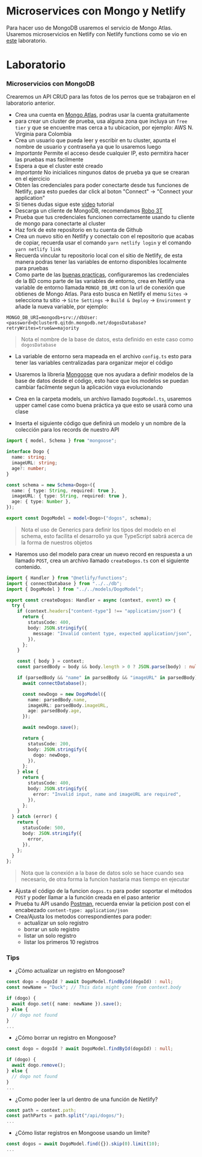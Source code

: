 # Microservices con Mongo y Netlify

Para hacer uso de MongoDB usaremos el servicio de Mongo Atlas. Usaremos microservicios en Netlify con Netlify functions como se vio en [este](https://github.com/ada-school/TS-microservices-netlify) laboratorio.

# Laboratorio

### Microservicios con MongoDB

Crearemos un API CRUD para las fotos de los perros que se trabajaron en el laboratorio anterior.

- Crea una cuenta en [Mongo Atlas](https://www.mongodb.com/cloud/atlas), podras usar la cuenta gratuitamente
- para crear un cluster de prueba, usa alguna zona que incluya un `free tier` y que se encuentre mas cerca a tu ubicacion, por ejemplo: AWS N. Virginia para Colombia
- Crea un usuario que pueda leer y escribir en tu cluster, apunta el nombre de usuario y contraseña ya que lo usaremos luego
- _Importante_ Permite el acceso desde cualquier IP, esto permitira hacer las pruebas mas facilmente
- Espera a que el cluster esté creado
- _Importante_ No inicialices ningunos datos de prueba ya que se crearan en el ejercicio
- Obten las credenciales para poder conectarte desde tus funciones de Netlify, para esto puedes dar click al boton "Connect" -> "Connect your application"
- Si tienes dudas sigue este [video](https://www.youtube.com/watch?v=rPqRyYJmx2g) tutorial
- Descarga un cliente de MongoDB, recomendamos [Robo 3T](https://robomongo.org/)
- Prueba que tus credenciales funcionen correctamente usando tu cliente de mongo para conectarte al cluster
- Haz fork de este repositorio en tu cuenta de Github
- Crea un nuevo sitio en Netlify y conectalo con el repositorio que acabas de copiar, recuerda usar el comando `yarn netlify login` y el comando `yarn netlify link`
- Recuerda vincular tu repositorio local con el sitio de Netlify, de esta manera podras tener las variables de entorno disponibles localmente para pruebas
- Como parte de las [buenas practicas](https://12factor.net/), configuraremos las credenciales de la BD como parte de las variables de entorno, crea en Netlify una variable de entorno llamada `MONGO_DB_URI` con la url de conexión que obtienes de Mongo Atlas. Para esto busca en Netlify el menu `Sites` -> selecciona tu sitio -> `Site Settings` -> `Build & Deploy` -> `Environment` y añade la nueva variable, por ejemplo:

```
MONGO_DB_URI=mongodb+srv://dbUser:<password>@cluster0.qitdn.mongodb.net/dogosDatabase?retryWrites=true&w=majority
```

> Nota el nombre de la base de datos, esta definido en este caso como `dogosDatabase`

- La variable de entorno sera mapeada en el archivo `config.ts` esto para tener las variables centralizadas para organizar mejor el código

- Usaremos la libreria [Mongoose](https://mongoosejs.com/) que nos ayudara a definir modelos de la base de datos desde el código, esto hace que los modelos se puedan cambiar facilmente segun la aplicación vaya evolucionando
- Crea en la carpeta models, un archivo llamado `DogoModel.ts`, usaremos upper camel case como buena práctica ya que esto se usará como una clase
- Inserta el siguiente código que definirá un modelo y un nombre de la colección para los records de nuestro API

```typescript
import { model, Schema } from "mongoose";

interface Dogo {
  name: string;
  imageURL: string;
  age?: number;
}

const schema = new Schema<Dogo>({
  name: { type: String, required: true },
  imageURL: { type: String, required: true },
  age: { type: Number },
});

export const DogoModel = model<Dogo>("dogos", schema);
```

> Nota el uso de Generics para definir los tipos del modelo en el schema, esto facilita el desarrollo ya que TypeScript sabrá acerca de la forma de nuestros objetos

- Haremos uso del modelo para crear un nuevo record en respuesta a un llamado `POST`, crea un archivo llamado `createDogos.ts` con el siguiente contenido.

```typescript
import { Handler } from "@netlify/functions";
import { connectDatabase } from "../../db";
import { DogoModel } from "../../models/DogoModel";

export const createDogos: Handler = async (context, event) => {
  try {
    if (context.headers["content-type"] !== "application/json") {
      return {
        statusCode: 400,
        body: JSON.stringify({
          message: "Invalid content type, expected application/json",
        }),
      };
    }

    const { body } = context;
    const parsedBody = body && body.length > 0 ? JSON.parse(body) : null;

    if (parsedBody && "name" in parsedBody && "imageURL" in parsedBody) {
      await connectDatabase();

      const newDogo = new DogoModel({
        name: parsedBody.name,
        imageURL: parsedBody.imageURL,
        age: parsedBody.age,
      });

      await newDogo.save();

      return {
        statusCode: 200,
        body: JSON.stringify({
          dogo: newDogo,
        }),
      };
    } else {
      return {
        statusCode: 400,
        body: JSON.stringify({
          error: "Invalid input, name and imageURL are required",
        }),
      };
    }
  } catch (error) {
    return {
      statusCode: 500,
      body: JSON.stringify({
        error,
      }),
    };
  }
};
```

> Nota que la conexión a la base de datos solo se hace cuando sea necesario, de otra forma la funcion hastaria mas tiempo en ejecutar

- Ajusta el código de la funcion `dogos.ts` para poder soportar el métodos `POST` y poder llamar a la función creada en el paso anterior
- Prueba tu API usando [Postman](https://www.postman.com/downloads/), recuerda enviar la peticion post con el encabezado `content-type: application/json`
- Crea/Ajusta los metodos correspondientes para poder:
  - actualizar un solo registro
  - borrar un solo registro
  - listar un solo registro
  - listar los primeros 10 registros

### Tips

- ¿Cómo actualizar un registro en Mongoose?

```typescript
const dogo = dogoId ? await DogoModel.findById(dogoId) : null;
const newName = "Duck"; // This data might come from context.body

if (dogo) {
  await dogo.set({ name: newName }).save();
} else {
  // dogo not found
}
...
```

- ¿Cómo borrar un registro en Mongoose?

```typescript
const dogo = dogoId ? await DogoModel.findById(dogoId) : null;

if (dogo) {
  await dogo.remove();
} else {
  // dogo not found
}
...
```

- ¿Como poder leer la url dentro de una función de Netlify?

```typescript
const path = context.path;
const pathParts = path.split("/api/dogos/");
...
```

- ¿Cómo listar registros en Mongoose usando un limite?

```typescript
const dogos = await DogoModel.find({}).skip(0).limit(10);
...
```
